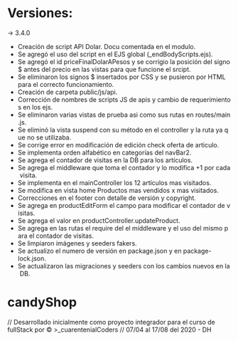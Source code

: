 
# Versiones:


-> 3.4.0
 - Creación de script API Dolar. Docu comentada en el modulo.
 - Se agregó el uso del script en el EJS global (_endBodyScripts.ejs).
 - Se agregó el id priceFinalDolarAPesos y se corrigio la posición del signo $ antes del precio en las vistas para que funcione el srcipt.
 - Se eliminaron los signos $ insertados por CSS y se pusieron por HTML para el correcto funcionamiento.
 - Creación de carpeta public/js/api.
 - Corrección de nombres de scripts JS de apis y cambio de requerimientos en los ejs.
 - Se eliminaron varias vistas de prueba asi como sus rutas en routes/main.js.
 - Se eliminó la vista suspend con su método en el controller y la ruta ya que no se utilizaba.
 - Se corrige error en modificación de edición check oferta de articulo.
 - Se implementa orden alfabético en categorías del navBar2.
 - Se agrega el contador de visitas en la DB para los artículos.
 - Se agrega el middleware que toma el contador y lo modifica +1 por cada visita.
 - Se implementa en el mainController los 12 artículos mas visitados.
 - Se modifica en vista home Productos mas vendidos x mas visitados.
 - Correcciones en el footer con detalle de versión y copyright.
 - Se agrega en productEditForm el campo para modificar el contador de visitas.
 - Se agrega el valor en productController.updateProduct.
 - Se agrega en las rutas el require del el middleware y el uso del mismo para el contador de visitas.
 - Se limpiaron imágenes y seeders fakers.
 - Se actualizo el numero de versión en package.json y en package-lock.json.
 - Se actualizaron las migraciones y seeders con los cambios nuevos en la DB.

# candyShop
// Desarrollado inicialmente como proyecto integrador para el curso de fullStack por © >_cuarentenialCoders </primeTeam>
// 07/04 al 17/08 del 2020 - DH